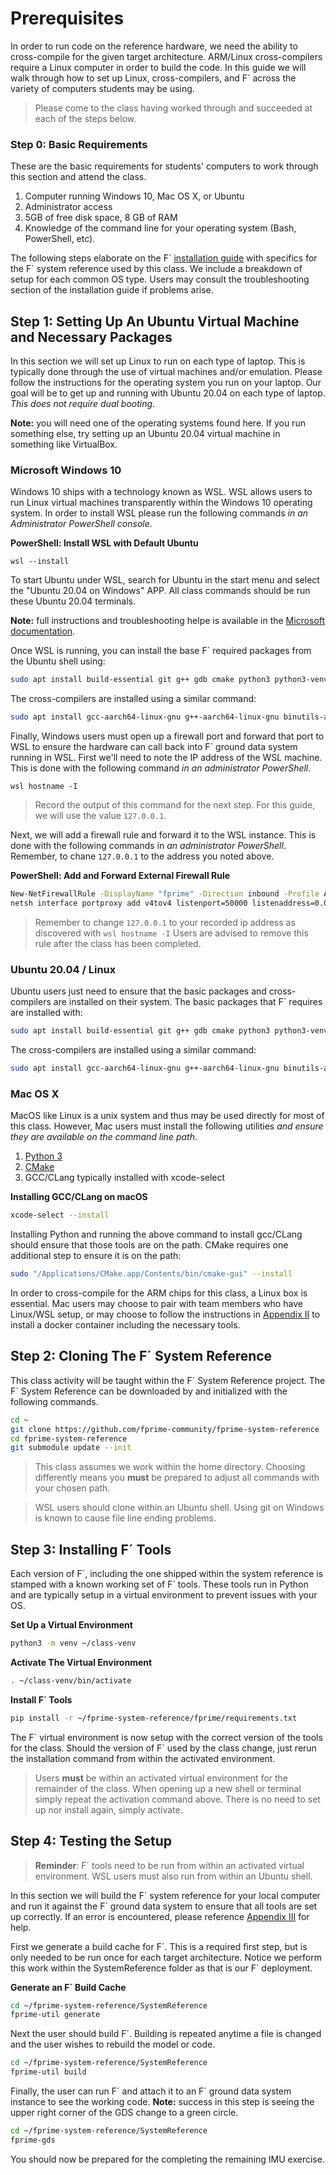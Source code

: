 # Prerequisites

In order to run code on the reference hardware, we need the ability to cross-compile for the given target architecture.
ARM/Linux cross-compilers require a Linux computer in order to build the code. In this guide we will walk through how to
set up Linux, cross-compilers, and F´ across the variety of computers students may be using.

> Please come to the class having worked through and succeeded at each of the steps below.

### Step 0: Basic Requirements

These are the basic requirements for students' computers to work through this section and attend the class. 

1. Computer running Windows 10, Mac OS X, or Ubuntu
2. Administrator access
3. 5GB of free disk space, 8 GB of RAM
4. Knowledge of the command line for your operating system (Bash, PowerShell, etc).

The following steps elaborate on the F´ [installation guide](https://nasa.github.io/fprime/INSTALL.html) with specifics
for the F´ system reference used by this class. We include a breakdown of setup for each common OS type. Users may
consult the troubleshooting section of the installation guide if problems arise.


## Step 1: Setting Up An Ubuntu Virtual Machine and Necessary Packages

In this section we will set up Linux to run on each type of laptop. This is typically done through the use of virtual
machines and/or emulation. Please follow the instructions for the operating system you run on your laptop. Our goal will
be to get up and running with Ubuntu 20.04 on each type of laptop. *This does not require dual booting*.

**Note:** you will need one of the operating systems found here. If you run something else, try setting up an Ubuntu
20.04 virtual machine in something like VirtualBox.

### Microsoft Windows 10

Windows 10 ships with a technology known as WSL. WSL allows users to run Linux virtual machines transparently within
the Windows 10 operating system. In order to install WSL please run the following commands *in an Administrator
PowerShell console*.

**PowerShell: Install WSL with Default Ubuntu**
```
wsl --install
```

To start Ubuntu under WSL, search for Ubuntu in the start menu and select the "Ubuntu 20.04 on Windows" APP. All class
commands should be run these Ubuntu 20.04 terminals.

**Note:** full instructions and troubleshooting helpe is available in the 
[Microsoft documentation](https://learn.microsoft.com/en-us/windows/wsl/install).

Once WSL is running, you can install the base F´ required packages from the Ubuntu shell using:

```bash
sudo apt install build-essential git g++ gdb cmake python3 python3-venv python3-pip 
```

The cross-compilers are installed using a similar command:

```bash
sudo apt install gcc-aarch64-linux-gnu g++-aarch64-linux-gnu binutils-aarch64-linux-gnu
```

Finally, Windows users must open up a firewall port and forward that port to WSL to ensure the hardware can call back
into F´ ground data system running in WSL. First we'll need to note the IP address of the WSL machine. This is done with
the following command *in an administrator PowerShell*.

```
wsl hostname -I
```
> Record the output of this command for the next step. For this guide, we will use the value `127.0.0.1`.

Next, we will add a firewall rule and forward it to the WSL instance. This is done with the following commands in
*an administrator PowerShell*. Remember, to chane `127.0.0.1` to the address you noted above.

**PowerShell: Add and Forward External Firewall Rule**
```bash
New-NetFirewallRule -DisplayName "fprime" -Direction inbound -Profile Any -Action Allow -LocalPort 50000 -Protocol TCP
netsh interface portproxy add v4tov4 listenport=50000 listenaddress=0.0.0.0 connectport=50000 connectaddress=127.0.0.1
```
> Remember to change `127.0.0.1` to your recorded ip address as discovered with `wsl hostname -I`
> Users are advised to remove this rule after the class has been completed.

### Ubuntu 20.04 / Linux

Ubuntu users just need to ensure that the basic packages and cross-compilers are installed on their system. The basic
packages that F´ requires are installed with:

```bash
sudo apt install build-essential git g++ gdb cmake python3 python3-venv python3-pip 
```

The cross-compilers are installed using a similar command:

```bash
sudo apt install gcc-aarch64-linux-gnu g++-aarch64-linux-gnu binutils-aarch64-linux-gnu
```

### Mac OS X

MacOS like Linux is a unix system and thus may be used directly for most of this class. However, Mac users must install
the following utilities *and ensure they are available on the command line path*.

1. [Python 3](https://www.python.org/downloads/release/python-3913/)
2. [CMake](https://cmake.org/download/)
3. GCC/CLang typically installed with xcode-select

**Installing GCC/CLang on macOS**
```bash
xcode-select --install
```

Installing Python and running the above command to install gcc/CLang should ensure that those tools are on the path.
CMake requires one additional step to ensure it is on the path:

```bash
sudo "/Applications/CMake.app/Contents/bin/cmake-gui" --install
```

In order to cross-compile for the ARM chips for this class, a Linux box is essential. Mac users may choose to pair with
team members who have Linux/WSL setup, or may choose to follow the instructions in [Appendix II](./appendix-2.md)
to install a docker container including the necessary tools.

## Step 2: Cloning The F´ System Reference

This class activity will be taught within the F´ System Reference project. The F´ System Reference can be downloaded by
and initialized with the following commands. 

```bash
cd ~
git clone https://github.com/fprime-community/fprime-system-reference
cd fprime-system-reference
git submodule update --init
```

> This class assumes we work within the home directory. Choosing differently means you **must** be prepared to adjust
> all commands with your chosen path.

> WSL users should clone within an Ubuntu shell. Using git on Windows is known to cause file line ending problems.

## Step 3: Installing F´ Tools

Each version of F´, including the one shipped within the system reference is stamped with a known working set of F´ 
tools. These tools run in Python and are typically setup in a virtual environment to prevent issues with your OS.

**Set Up a Virtual Environment**
```bash
python3 -m venv ~/class-venv
```

**Activate The Virtual Environment**
```bash
. ~/class-venv/bin/activate
```

**Install F´ Tools**
```bash
pip install -r ~/fprime-system-reference/fprime/requirements.txt
```

The F´ virtual environment is now setup with the correct version of the tools for the class. Should the version of F´
used by the class change, just rerun the installation command from within the activated environment.

> Users **must** be within an activated virtual environment for the remainder of the class. When opening up a new shell
> or terminal simply repeat the activation command above. There is no need to set up nor install again, simply activate.

## Step 4: Testing the Setup

> **Reminder**: F´ tools need to be run from within an activated virtual environment. WSL users must also run from
> within an Ubuntu shell.

In this section we will build the F´ system reference for your local computer and run it against the F´ ground data
system to ensure that all tools are set up correctly. If an error is encountered, please reference
[Appendix III](./appendix-3.md) for help.

First we generate a build cache for F´. This is a required first step, but is only needed to be run once for each target
architecture. Notice we perform this work within the SystemReference folder as that is our F´ deployment.

**Generate an F´ Build Cache**
```bash
cd ~/fprime-system-reference/SystemReference
fprime-util generate
```

Next the user should build F´.  Building is repeated anytime a file is changed and the user wishes to rebuild the model
or code.

```bash
cd ~/fprime-system-reference/SystemReference
fprime-util build
```

Finally, the user can run F´ and attach it to an F´ ground data system instance to see the working code. **Note:**
success in this step is seeing the upper right corner of the GDS change to a green circle.

```bash
cd ~/fprime-system-reference/SystemReference
fprime-gds
```

You should now be prepared for the completing the remaining IMU exercise.
